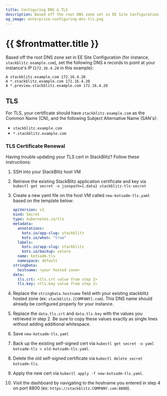 ```yaml
---
title: Configuring DNS & TLS
description: Based off the root DNS zone set in EE Site Configuration (for instance, `stackblitz.example.com`), set the following DNS `A` records to point at your instance's IP.
og_image: enterprise-configuring-dns-tls.png
---
```


# {{ $frontmatter.title }}

Based off the root DNS zone set in EE Site Configuration (for instance, `stackblitz.example.com`), set the following DNS `A` records to point at your instance's IP (`172.16.4.20` in this example):

```
A stackblitz.example.com 172.16.4.20
A *.stackblitz.example.com 172.16.4.20
A *.preview.stackblitz.example.com 172.16.4.20
```

## TLS

For TLS, your certificate should have `stackblitz.example.com` as the Common Name (CN), and the following Subject Alternative Name (SAN's):

- `stackblitz.example.com`
- `*.stackblitz.example.com`

### TLS Certificate Renewal

Having trouble updating your TLS cert in StackBlitz? Follow these instructions:

1. SSH into your StackBlitz host VM

2. Retrieve the existing StackBlitz application certificate and key via `​kubectl get secret -o jsonpath={.data} stackblitz-tls-secret`

3. Create a new yaml file on the host VM called `new-kotsadm-tls.yaml` based on the template below:
    ```yaml
    apiVersion: v1
    kind: Secret
    type: kubernetes.io/tls
    metadata:
      annotations:
        kots.io/app-slug: stackblitz
        kots.io/when: "true"
      labels:
        kots.io/app-slug: stackblitz
        kots.io/backup: velero
      name: kotsadm-tls
      namespace: default
    stringData:
      hostname: <your hosted zone>
    data:
      tls.crt: <tls.crt value from step 2>
      tls.key: <tls.key value from step 2>
    ```

4. Replace the `stringData.hostname` field with your existing stackblitz hosted zone (ex: `stackblitz.[COMPANY].com`). This DNS name should already be configured properly for your instance.

5. Replace the `data.tls.crt` and `data.tls.key` with the values you retrieved in step 2. Be sure to copy these values exactly as single lines without adding additional whitespace.

6. Save `new-kotsadm-tls.yaml`

7. Back up the existing self-signed cert via `kubectl get secret -o yaml kotsadm-tls > old-kotsadm-tls.yaml`.

8. Delete the old self-signed certificate via `kubectl delete secret kotsadm-tls`.

9. Apply the new cert via `kubectl apply -f new-kotsadm-tls.yaml`.

10. Visit the dashboard by navigating to the hostname you entered in step 4 on port 8800 (ex: `https://stackblitz.COMPANY.com:8800`).
